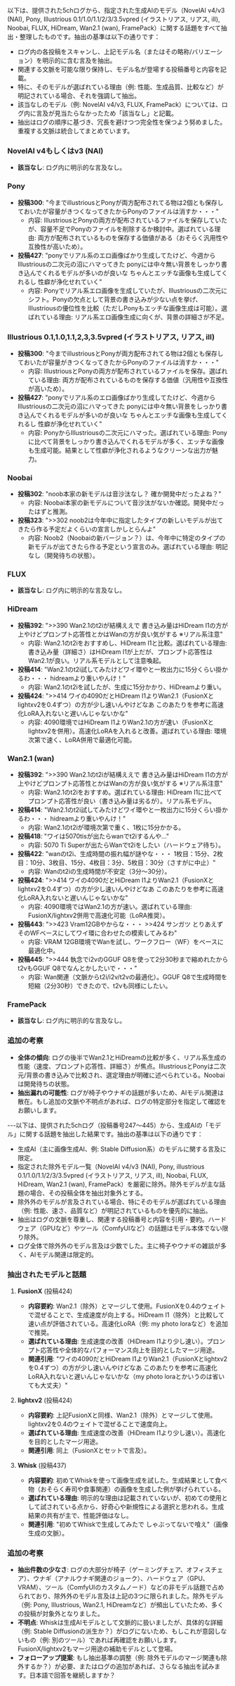 以下は、提供された5chログから、指定された生成AIのモデル（NovelAI v4/v3 (NAI), Pony, Illustrious 0.1/1.0/1.1/2/3/3.5vpred (イラストリアス, リアス, ill), Noobai, FLUX, HiDream, Wan2.1 (wan), FramePack）に関する話題をすべて抽出・整理したものです。抽出の基準は以下の通りです：

- ログ内の各投稿をスキャンし、上記モデル名（またはその略称/バリエーション）を明示的に含む言及を抽出。
- 関連する文脈を可能な限り保持し、モデル名が登場する投稿番号と内容を記載。
- 特に、そのモデルが選ばれている理由（例: 性能、生成品質、比較など）が明記されている場合、それを強調して抽出。
- 該当なしのモデル（例: NovelAI v4/v3, FLUX, FramePack）については、ログ内に言及が見当たらなかったため「該当なし」と記載。
- 抽出はログの順序に基づき、冗長を避けつつ完全性を保つよう努めました。重複する文脈は統合してまとめています。

### NovelAI v4もしくはv3 (NAI)
- **該当なし**: ログ内に明示的な言及なし。

### Pony
- **投稿300**: "今までillustriousとPonyが両方配布されてる物は2個とも保存しておいたが容量がきつくなってきたからPonyのファイルは消すか・・・"
  - 内容: IllustriousとPonyの両方が配布されているファイルを保存していたが、容量不足でPonyのファイルを削除するか検討中。選ばれている理由: 両方が配布されているものを保存する価値がある（おそらく汎用性や互換性が高いため）。
- **投稿427**: "ponyでリアル系のエロ画像ばかり生成してたけど、今週からIllustriousの二次元の沼にハマってきた ponyには中々無い背景をしっかり書き込んでくれるモデルが多いのが良いな ちゃんとエッチな画像も生成してくれるし 性癖が浄化せれていく"
  - 内容: Ponyでリアル系エロ画像を生成していたが、Illustriousの二次元にシフト。Ponyの欠点として背景の書き込みが少ない点を挙げ、Illustriousの優位性を比較（ただしPonyもエッチな画像生成は可能）。選ばれている理由: リアル系エロ画像生成に向くが、背景の詳細さが不足。

### Illustrious 0.1,1.0,1.1,2,3,3.5vpred (イラストリアス, リアス, ill)
- **投稿300**: "今までillustriousとPonyが両方配布されてる物は2個とも保存しておいたが容量がきつくなってきたからPonyのファイルは消すか・・・"
  - 内容: IllustriousとPonyの両方が配布されているファイルを保存。選ばれている理由: 両方が配布されているものを保存する価値（汎用性や互換性が高いため）。
- **投稿427**: "ponyでリアル系のエロ画像ばかり生成してたけど、今週からIllustriousの二次元の沼にハマってきた ponyには中々無い背景をしっかり書き込んでくれるモデルが多いのが良いな ちゃんとエッチな画像も生成してくれるし 性癖が浄化せれていく"
  - 内容: PonyからIllustriousの二次元にハマった。選ばれている理由: Ponyに比べて背景をしっかり書き込んでくれるモデルが多く、エッチな画像も生成可能。結果として性癖が浄化されるようなクリーンな出力が魅力。

### Noobai
- **投稿302**: "noob本家の新モデルは音沙汰なし？ 確か開発中だったよね？"
  - 内容: Noobai本家の新モデルについて音沙汰がないか確認。開発中だったはずと推測。
- **投稿323**: ">>302 noob2は今年中に指定したタイプの新しいモデルが出てきたら作る予定だよくらいの宣言しかしとらんよ"
  - 内容: Noob2（Noobaiの新バージョン？）は、今年中に特定のタイプの新モデルが出てきたら作る予定という宣言のみ。選ばれている理由: 明記なし（開発待ちの状態）。

### FLUX
- **該当なし**: ログ内に明示的な言及なし。

### HiDream
- **投稿392**: ">>390 Wan2.1のt2iが結構ええで 書き込み量はHiDream I1の方が上やけどプロンプト応答性とかはWanの方が良い気がする ※リアル系注意"
  - 内容: Wan2.1のt2iをおすすめし、HiDream I1と比較。選ばれている理由: 書き込み量（詳細さ）はHiDream I1が上だが、プロンプト応答性はWan2.1が良い。リアル系モデルとして注意喚起。
- **投稿414**: "Wan2.1のt2i試してみたけどワイ環やと一枚出力に15分くらい掛かるわ・・・ hidreamより重いやんけ！"
  - 内容: Wan2.1のt2iを試したが、生成に15分かかり、HiDreamより重い。
- **投稿424**: ">>414 ワイの4090だとHiDream I1よりWan2.1（FusionXとlightxv2を0.4ずつ）の方が少し速いんやけどなあ このあたりを参考に高速化LoRA入れないと遅いんじゃないかな"
  - 内容: 4090環境ではHiDream I1よりWan2.1の方が速い（FusionXとlightxv2を併用）。高速化LoRAを入れると改善。選ばれている理由: 環境次第で速く、LoRA併用で最適化可能。

### Wan2.1 (wan)
- **投稿392**: ">>390 Wan2.1のt2iが結構ええで 書き込み量はHiDream I1の方が上やけどプロンプト応答性とかはWanの方が良い気がする ※リアル系注意"
  - 内容: Wan2.1のt2iをおすすめ。選ばれている理由: HiDream I1に比べてプロンプト応答性が良い（書き込み量は劣るが）。リアル系モデル。
- **投稿414**: "Wan2.1のt2i試してみたけどワイ環やと一枚出力に15分くらい掛かるわ・・・ hidreamより重いやんけ！"
  - 内容: Wan2.1のt2iが環境次第で重く、1枚に15分かかる。
- **投稿418**: "ワイは5070tisが出たらwanでt2iするんや…"
  - 内容: 5070 Ti Superが出たらWanでt2iをしたい（ハードウェア待ち）。
- **投稿422**: "wanのt2i、生成時間の振れ幅が謎やな・・・ 1枚目：15分、2枚目：10分、3枚目、15分、4枚目：3分、5枚目：30分（さすがに中止）"
  - 内容: Wanのt2iの生成時間が不安定（3分〜30分）。
- **投稿424**: ">>414 ワイの4090だとHiDream I1よりWan2.1（FusionXとlightxv2を0.4ずつ）の方が少し速いんやけどなあ このあたりを参考に高速化LoRA入れないと遅いんじゃないかな"
  - 内容: 4090環境ではWan2.1の方が速い。選ばれている理由: FusionX/lightxv2併用で高速化可能（LoRA推奨）。
- **投稿443**: ">>423 Vram12GBやからな・・・ >>424 サンガツ とりあえずそのWFベースにしてワイ環に合わせたの模索してみるわ"
  - 内容: VRAM 12GB環境でWanを試し、ワークフロー（WF）をベースに最適化中。
- **投稿445**: ">>444 執念でi2vのGGUF Q8を使って2分30秒まで縮めれたからt2vもGGUF Q8でなんとかしたいで・・・"
  - 内容: Wan関連（文脈からt2i/i2v/t2vの最適化）。GGUF Q8で生成時間を短縮（2分30秒）できたので、t2vも同様にしたい。

### FramePack
- **該当なし**: ログ内に明示的な言及なし。

### 追加の考察
- **全体の傾向**: ログの後半でWan2.1とHiDreamの比較が多く、リアル系生成の性能（速度、プロンプト応答性、詳細さ）が焦点。IllustriousとPonyは二次元/背景の書き込みで比較され、選定理由が明確に述べられている。Noobaiは開発待ちの状態。
- **抽出漏れの可能性**: ログが椅子やウナギの話題が多いため、AIモデル関連は散在。もし追加の文脈や不明点があれば、ログの特定部分を指定して確認をお願いします。

---以下は、提供された5chログ（投稿番号247〜445）から、生成AIの「モデル」に関する話題を抽出した結果です。抽出の基準は以下の通りです：

- 生成AI（主に画像生成AI、例: Stable Diffusion系）のモデルに関する言及に限定。
- 指定された除外モデル一覧（NovelAI v4/v3 (NAI), Pony, illustrious 0.1/1.0/1.1/2/3/3.5vpred (イラストリアス, リアス, ill), Noobai, FLUX, HiDream, Wan2.1 (wan), FramePack）を厳密に除外。除外モデルが主な話題の場合、その投稿全体を抽出対象外とする。
- 除外外のモデルが言及されている場合、特にそのモデルが選ばれている理由（例: 性能、速さ、品質など）が明記されているものを優先的に抽出。
- 抽出はログの文脈を尊重し、関連する投稿番号と内容を引用・要約。ハードウェア（GPUなど）やツール（ComfyUIなど）の話題はモデル本体でない限り除外。
- ログ全体で除外外のモデル言及は少数でした。主に椅子やウナギの雑談が多く、AIモデル関連は限定的。

### 抽出されたモデルと話題
1. **FusionX** (投稿424)
   - **内容要約**: Wan2.1（除外）とマージして使用。FusionXを0.4のウェイトで混ぜることで、生成速度が向上する。HiDream I1（除外）と比較して速い点が評価されている。高速化LoRA（例: my photo loraなど）を追加で推奨。
   - **選ばれている理由**: 生成速度の改善（HiDream I1より少し速い）。プロンプト応答性や全体的なパフォーマンス向上を目的としたマージ用途。
   - **関連引用**: "ワイの4090だとHiDream I1よりWan2.1（FusionXとlightxv2を0.4ずつ）の方が少し速いんやけどなあ このあたりを参考に高速化LoRA入れないと遅いんじゃないかな（my photo loraとかいうのは省いても大丈夫）"

2. **lightxv2** (投稿424)
   - **内容要約**: 上記FusionXと同様、Wan2.1（除外）とマージして使用。lightxv2を0.4のウェイトで混ぜることで速度向上。
   - **選ばれている理由**: 生成速度の改善（HiDream I1より少し速い）。高速化を目的としたマージ用途。
   - **関連引用**: 同上（FusionXとセットで言及）。

3. **Whisk** (投稿437)
   - **内容要約**: 初めてWhiskを使って画像生成を試した。生成結果として食べ物（おそらく寿司や食事関連）の画像を生成した例が挙げられている。
   - **選ばれている理由**: 明示的な理由は記載されていないが、初めての使用として試されている点から、好奇心や新規性による選択と思われる。生成結果の共有が主で、性能評価はなし。
   - **関連引用**: "初めてWhiskで生成してみたで しゃぶってないで喰え"（画像生成の文脈）。

### 追加の考察
- **抽出件数の少なさ**: ログの大部分が椅子（ゲーミングチェア、オフィスチェア）、ウナギ（アナルウナギ関連のジョーク）、ハードウェア（GPU、VRAM）、ツール（ComfyUIのカスタムノード）などの非モデル話題で占められており、除外外のモデル言及は上記の3つに限られました。除外モデル（例: Pony, Illustrious, Wan2.1, HiDreamなど）が頻出していたため、多くの投稿が対象外となりました。
- **不明点**: Whiskは生成AIモデルとして文脈的に扱いましたが、具体的な詳細（例: Stable Diffusionの派生か？）がログにないため、もしこれが意図しないもの（例: 別のツール）であれば再確認をお願いします。FusionX/lightxv2もマージ用途の補助モデルとして登場。
- **フォローアップ提案**: もし抽出基準の調整（例: 除外モデルのマージ関連も除外するか？）が必要、またはログの追加があれば、さらなる抽出を試みます。日本語で回答を継続しますか？